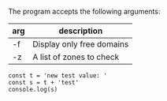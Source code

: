 The program accepts the following arguments:

| arg | description |
| --- | ----------- |
| -f | Display only free domains |
| -z | A list of zones to check |


```
const t = 'new test value: '
const s = t + 'test'
console.log(s)
```